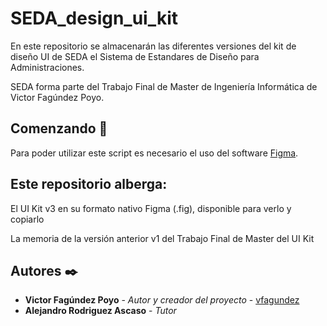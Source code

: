 # SEDA_design_ui_kit
En este repositorio se almacenarán las diferentes versiones del kit de diseño UI de SEDA el Sistema de Estandares de Diseño para Administraciones.

SEDA forma parte del Trabajo Final de Master de Ingeniería Informática de Victor Fagúndez Poyo.
## Comenzando 🚀

Para poder utilizar este script es necesario el uso del software [Figma](https://www.figma.com/).
## Este repositorio alberga:
 El UI Kit v3 en su formato nativo Figma (.fig), disponible para verlo y copiarlo

La memoria de la versión anterior v1 del Trabajo Final de Master del UI Kit 

## Autores ✒️


* **Victor Fagúndez Poyo** - *Autor y creador del proyecto* - [vfagundez](https://github.com/vfagundez)
* **Alejandro Rodriguez Ascaso** - *Tutor*